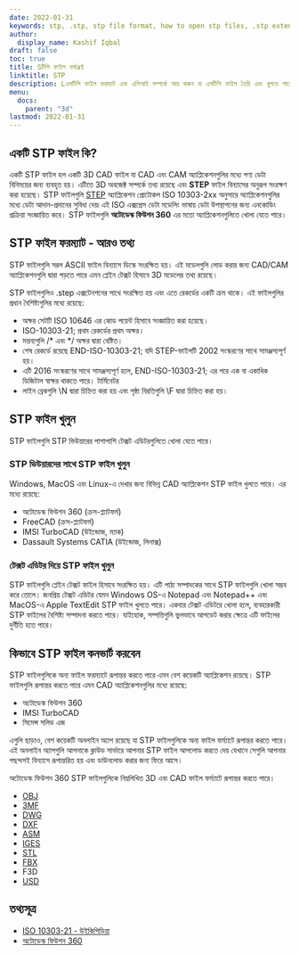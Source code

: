 ```yaml
---
date: 2022-01-31
keywords: stp, .stp, stp file format, how to open stp files, .stp extension, stp extension
author:
  display_name: Kashif Iqbal
draft: false
toc: true
title: Sটিপি ফাইল ফর্মat
linktitle: STP
description: Lএসটিপি ফাইল ফরম্যাট এবং এপিআই সম্পর্কে আয় করুন যা এসটিপি ফাইল তৈরি এবং খুলতে পারেs.
menu:
  docs:
    parent: "3d"
lastmod: 2022-01-31
---
```


## একটি STP ফাইল কি?

একটি STP ফাইল হল একটি 3D CAD ফাইল যা CAD এবং CAM অ্যাপ্লিকেশনগুলির মধ্যে পণ্য ডেটা বিনিময়ের জন্য ব্যবহৃত হয়। এটিতে 3D অবজেক্ট সম্পর্কে তথ্য রয়েছে এবং **STEP** ফাইল বিন্যাসের অনুরূপ সংরক্ষণ করা হয়েছে। STP ফাইলগুলি [STEP](/3d/step/) অ্যাপ্লিকেশন প্রোটোকল ISO 10303-2xx অনুসারে অ্যাপ্লিকেশনগুলির মধ্যে ডেটা আদান-প্রদানের সুবিধা দেয়৷ এই ISO এক্সপ্রেস ডেটা মডেলিং ভাষায় ডেটা উপস্থাপনের জন্য এনকোডিং প্রক্রিয়া সংজ্ঞায়িত করে। STP ফাইলগুলি **অটোডেস্ক ফিউশন 360** এর মতো অ্যাপ্লিকেশনগুলিতে খোলা যেতে পারে।

## STP ফাইল ফরম্যাট - আরও তথ্য

STP ফাইলগুলি সরল ASCII ফাইল বিন্যাসে ডিস্কে সংরক্ষিত হয়। এই মডেলগুলি লোড করার জন্য CAD/CAM অ্যাপ্লিকেশনগুলি দ্বারা পড়তে পারে এমন প্লেইন টেক্সট হিসাবে 3D মডেলের তথ্য রয়েছে।

STP ফাইলগুলিও .step এক্সটেনশনের সাথে সংরক্ষিত হয় এবং এতে রেকর্ডের একটি ক্রম থাকে। এই ফাইলগুলির প্রধান বৈশিষ্ট্যগুলির মধ্যে রয়েছে:

 * অক্ষর সেটটি ISO 10646 এর কোড পয়েন্ট হিসাবে সংজ্ঞায়িত করা হয়েছে।
 * ISO-10303-21; প্রথম রেকর্ডের প্রথম অক্ষর।
 * মন্তব্যগুলি /* এবং */ অক্ষর দ্বারা বেষ্টিত।
 * শেষ রেকর্ডে রয়েছে END-ISO-10303-21; যদি STEP-ফাইলটি 2002 সংস্করণের সাথে সামঞ্জস্যপূর্ণ হয়।
 * এটি 2016 সংস্করণের সাথে সামঞ্জস্যপূর্ণ হলে, END-ISO-10303-21; এর পরে এক বা একাধিক ডিজিটাল স্বাক্ষর থাকতে পারে। টার্মিনেটর
 * লাইন ব্রেকগুলি \N দ্বারা চিহ্নিত করা হয় এবং পৃষ্ঠা বিরতিগুলি \F দ্বারা চিহ্নিত করা হয়।

## STP ফাইল খুলুন

STP ফাইলগুলি STP ভিউয়ারের পাশাপাশি টেক্সট এডিটরগুলিতে খোলা যেতে পারে।

### STP ভিউয়ারদের সাথে STP ফাইল খুলুন

Windows, MacOS এবং Linux-এ দেখার জন্য বিভিন্ন CAD অ্যাপ্লিকেশন STP ফাইল খুলতে পারে। এর মধ্যে রয়েছে:

 * অটোডেস্ক ফিউশন 360 (ক্রস-প্ল্যাটফর্ম)
 * FreeCAD (ক্রস-প্ল্যাটফর্ম)
 * IMSI TurboCAD (উইন্ডোজ, ম্যাক)
 * Dassault Systems CATIA (উইন্ডোজ, লিনাক্স)

### টেক্সট এডিটর দিয়ে STP ফাইল খুলুন

STP ফাইলগুলি প্লেইন টেক্সট ফাইল হিসাবে সংরক্ষিত হয়। এটি পাঠ্য সম্পাদকের সাথে STP ফাইলগুলি খোলা সম্ভব করে তোলে। জনপ্রিয় টেক্সট এডিটর যেমন Windows OS-এ Notepad এবং Notepad++ এবং MacOS-এ Apple TextEdit STP ফাইল খুলতে পারে। একবার টেক্সট এডিটরে খোলা হলে, ব্যবহারকারী STP ফাইলের বৈশিষ্ট্য সম্পাদনা করতে পারে। যাইহোক, সম্পত্তিগুলি ভুলভাবে আপডেট করার ক্ষেত্রে এটি ফাইলের দুর্নীতি হতে পারে।

## কিভাবে STP ফাইল কনভার্ট করবেন

STP ফাইলগুলিকে অন্য ফাইল ফরম্যাটে রূপান্তর করতে পারে এমন বেশ কয়েকটি অ্যাপ্লিকেশন রয়েছে। STP ফাইলগুলি রূপান্তর করতে পারে এমন CAD অ্যাপ্লিকেশনগুলির মধ্যে রয়েছে:

 * অটোডেস্ক ফিউশন 360
 * IMSI TurboCAD
 * সিমেন্স সলিড এজ

এগুলি ছাড়াও, বেশ কয়েকটি অনলাইন অ্যাপ রয়েছে যা STP ফাইলগুলিকে অন্য ফাইল ফর্ম্যাটে রূপান্তর করতে পারে। এই অনলাইন অ্যাপগুলি আপনাকে ক্লাউড সার্ভারে আপনার STP ফাইল আপলোড করতে দেয় যেখানে সেগুলি আপনার পছন্দসই বিন্যাসে রূপান্তরিত হয় এবং ডাউনলোড করার জন্য ফিরে আসে।

অটোডেস্ক ফিউশন 360 STP ফাইলগুলিকে নিম্নলিখিত 3D এবং CAD ফাইল ফর্ম্যাটে রূপান্তর করতে পারে।

 * [OBJ](/3d/obj/)
 * [3MF](/3d/3mf/)
 * [DWG](/cad/dwg/)
 * [DXF](/cad/dxf/)
 * [ASM](/cad/asm/)
 * [IGES](/cad/iges/)
 * [STL](/cad/stl/)
 * [FBX](/3d/fbx/)
 * F3D
 * [USD](/3d/usd/)

## তথ্যসূত্র

 * [ISO 10303-21 - উইকিপিডিয়া](https://en.wikipedia.org/wiki/ISO_10303-21)
 * [অটোডেস্ক ফিউশন 360](https://www.autodesk.com/products/fusion-360/overview)

